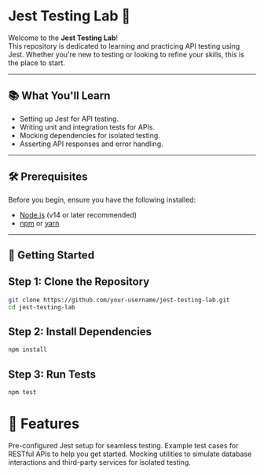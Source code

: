 # Jest Testing Lab 🚀

Welcome to the **Jest Testing Lab**!  
This repository is dedicated to learning and practicing API testing using Jest. Whether you're new to testing or looking to refine your skills, this is the place to start.

---

## 📚 What You'll Learn

- Setting up Jest for API testing.
- Writing unit and integration tests for APIs.
- Mocking dependencies for isolated testing.
- Asserting API responses and error handling.

---

## 🛠️ Prerequisites

Before you begin, ensure you have the following installed:

- [Node.js](https://nodejs.org/) (v14 or later recommended)
- [npm](https://www.npmjs.com/) or [yarn](https://yarnpkg.com/)

---

## 🚀 Getting Started

## Step 1: Clone the Repository

```bash
git clone https://github.com/your-username/jest-testing-lab.git
cd jest-testing-lab
```

## Step 2: Install Dependencies

```bash
npm install
```

## Step 3: Run Tests

```bash
npm test
```

# 🧪 Features

Pre-configured Jest setup for seamless testing.
Example test cases for RESTful APIs to help you get started.
Mocking utilities to simulate database interactions and third-party services for isolated testing.


